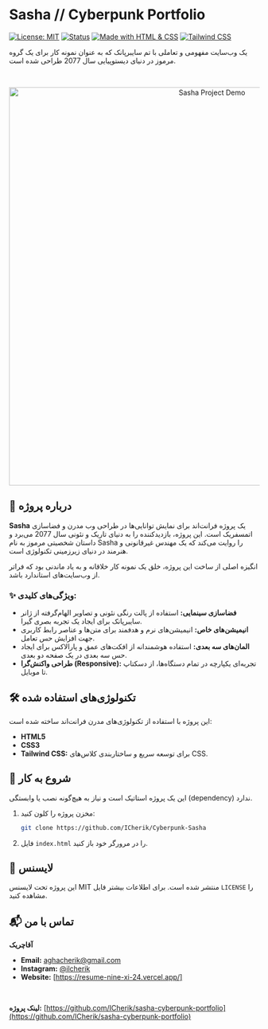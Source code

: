 # Sasha // Cyberpunk Portfolio

[![License: MIT](https://img.shields.io/badge/License-MIT-purple.svg)](https://opensource.org/licenses/MIT)
[![Status](https://img.shields.io/badge/status-completed-brightgreen.svg)]()
[![Made with HTML & CSS](https://img.shields.io/badge/Made_with-HTML_&_CSS-blue.svg)]()
[![Tailwind CSS](https://img.shields.io/badge/Tailwind_CSS-38B2AC?style=for-the-badge&logo=tailwind-css&logoColor=white)](https://tailwindcss.com/)

یک وب‌سایت مفهومی و تعاملی با تم سایبرپانک که به عنوان نمونه کار برای یک گروه مرموز در دنیای دیستوپیایی سال 2077 طراحی شده است.

<br>

<p align="center">
  <img src="./sasha.jpg" alt="Sasha Project Demo" width="800"/>
</p>

## 📜 درباره پروژه

**Sasha** یک پروژه فرانت‌اند برای نمایش توانایی‌ها در طراحی وب مدرن و فضاسازی اتمسفریک است. این پروژه، بازدیدکننده را به دنیای تاریک و نئونی سال 2077 می‌برد و داستان شخصیتی مرموز به نام Sasha را روایت می‌کند که یک مهندس غیرقانونی و هنرمند در دنیای زیرزمینی تکنولوژی است.

انگیزه اصلی از ساخت این پروژه، خلق یک نمونه کار خلاقانه و به یاد ماندنی بود که فراتر از وب‌سایت‌های استاندارد باشد.

### ✨ ویژگی‌های کلیدی:

* **فضاسازی سینمایی:** استفاده از پالت رنگی نئونی و تصاویر الهام‌گرفته از ژانر سایبرپانک برای ایجاد یک تجربه بصری گیرا.
* **انیمیشن‌های خاص:** انیمیشن‌های نرم و هدفمند برای متن‌ها و عناصر رابط کاربری جهت افزایش حس تعامل.
* **المان‌های سه بعدی:** استفاده هوشمندانه از افکت‌های عمق و پارالاکس برای ایجاد حس سه بعدی در یک صفحه دو بعدی.
* **طراحی واکنش‌گرا (Responsive):** تجربه‌ای یکپارچه در تمام دستگاه‌ها، از دسکتاپ تا موبایل.

## 🛠️ تکنولوژی‌های استفاده شده

این پروژه با استفاده از تکنولوژی‌های مدرن فرانت‌اند ساخته شده است:

* **HTML5**
* **CSS3**
* **Tailwind CSS:** برای توسعه سریع و ساختاربندی کلاس‌های CSS.

## 🚀 شروع به کار

این یک پروژه استاتیک است و نیاز به هیچ‌گونه نصب یا وابستگی (dependency) ندارد.

1.  مخزن پروژه را کلون کنید:
    ```sh
    git clone https://github.com/ICherik/Cyberpunk-Sasha
    ```
2.  فایل `index.html` را در مرورگر خود باز کنید.

## 📄 لایسنس

این پروژه تحت لایسنس MIT منتشر شده است. برای اطلاعات بیشتر فایل `LICENSE` را مشاهده کنید.

## 📬 تماس با من

**آقاچریک**

* **Email:** [aghacherik@gmail.com](mailto:aghacherik@gmail.com)
* **Instagram:** [@ilcherik](https://www.instagram.com/ilcherik)
* **Website:** [https://resume-nine-xi-24.vercel.app/]

<br>

**لینک پروژه:** [https://github.com/ICherik/sasha-cyberpunk-portfolio](https://github.com/ICherik/sasha-cyberpunk-portfolio)
